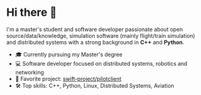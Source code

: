 # Hi there 👋

I'm a master's student and software developer passionate about open source/data/knowledge, simulation software (mainly flight/train simulation) and distributed systems with a strong background in **C++** and **Python**.

- 🎓 Currently pursuing my Master's degree
- 💻 Software developer focused on distributed systems, robotics and networking
- 🚀 Favorite project: [swift-project/pilotclient](https://github.com/swift-project/pilotclient)
- 🛠️ Top skills: C++, Python, Linux, Distributed Systems, Aviation
